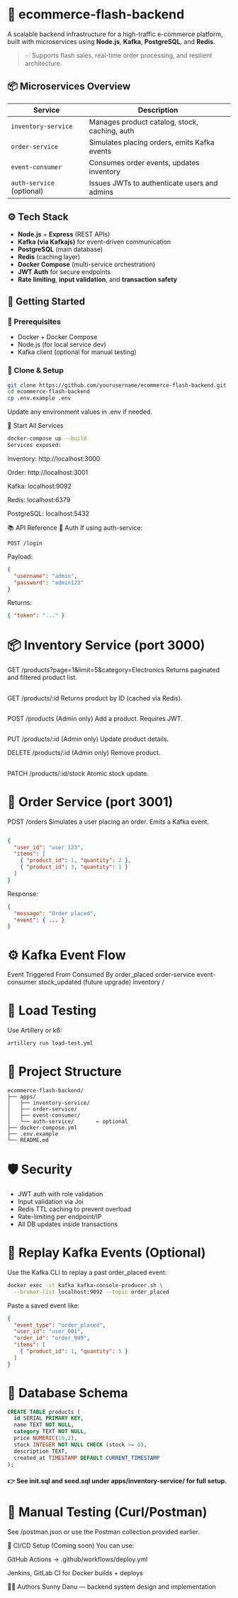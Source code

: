 # 🛒 ecommerce-flash-backend

A scalable backend infrastructure for a high-traffic e-commerce platform, built with microservices using **Node.js**, **Kafka**, **PostgreSQL**, and **Redis**.

> ✅ Supports flash sales, real-time order processing, and resilient architecture.

## 📦 Microservices Overview

| Service           | Description                                               |
|------------------|-----------------------------------------------------------|
| `inventory-service` | Manages product catalog, stock, caching, auth           |
| `order-service`     | Simulates placing orders, emits Kafka events            |
| `event-consumer`    | Consumes order events, updates inventory                |
| `auth-service` (optional) | Issues JWTs to authenticate users and admins |

## ⚙️ Tech Stack

- **Node.js** + **Express** (REST APIs)
- **Kafka (via Kafkajs)** for event-driven communication
- **PostgreSQL** (main database)
- **Redis** (caching layer)
- **Docker Compose** (multi-service orchestration)
- **JWT Auth** for secure endpoints
- **Rate limiting**, **input validation**, and **transaction safety**

## 🚀 Getting Started

### 🔧 Prerequisites

- Docker + Docker Compose
- Node.js (for local service dev)
- Kafka client (optional for manual testing)

### 🔄 Clone & Setup

```bash
git clone https://github.com/yourusername/ecommerce-flash-backend.git
cd ecommerce-flash-backend
cp .env.example .env
```
Update any environment values in .env if needed.

🐳 Start All Services
 ```bash
docker-compose up --build
Services exposed:
```
Inventory: http://localhost:3000

Order: http://localhost:3001

Kafka: localhost:9092

Redis: localhost:6379

PostgreSQL: localhost:5432

📚 API Reference
🔐 Auth
If using auth-service:

```http
POST /login
```
Payload:
```json
{
  "username": "admin",
  "password": "admin123"
}
```
Returns:

```json
{ "token": "..." }
```

# 📦 Inventory Service (port 3000)

GET /products?page=1&limit=5&category=Electronics
Returns paginated and filtered product list.
##
GET /products/:id
Returns product by ID (cached via Redis).
##
POST /products (Admin only)
Add a product. Requires JWT.
##
PUT /products/:id (Admin only)
Update product details.


DELETE /products/:id (Admin only)
Remove product.
##
PATCH /products/:id/stock
Atomic stock update.

# 🛒 Order Service (port 3001)

POST /orders
Simulates a user placing an order. Emits a Kafka event.

```json

{
  "user_id": "user_123",
  "items": [
    { "product_id": 1, "quantity": 2 },
    { "product_id": 3, "quantity": 1 }
  ]
}
```
Response:

```json
{
  "message": "Order placed",
  "event": { ... }
}
```
# ⚙️ Kafka Event Flow

Event	Triggered From	Consumed By
order_placed	order-service	event-consumer
stock_updated	(future upgrade)	inventory /  

# 🧪 Load Testing
Use Artillery or k6:

```bash
artillery run load-test.yml
```
# 🧰 Project Structure
```vbnet
ecommerce-flash-backend/
├── apps/
│   ├── inventory-service/
│   ├── order-service/
│   ├── event-consumer/
│   └── auth-service/       ← optional
├── docker-compose.yml
├── .env.example
└── README.md
```
# 🛡 Security

- JWT auth with role validation
- Input validation via Joi 
- Redis TTL caching to prevent overload
- Rate-limiting per endpoint/IP
- All DB updates inside transactions

# 🔁 Replay Kafka Events (Optional)

Use the Kafka CLI to replay a past order_placed event:

```bash
docker exec -it kafka kafka-console-producer.sh \
  --broker-list localhost:9092 --topic order_placed
  ```
Paste a saved event like:

```json
{
  "event_type": "order_placed",
  "user_id": "user_001",
  "order_id": "order_999",
  "items": [
    { "product_id": 1, "quantity": 5 }
  ]
}
```
# 🧼 Database Schema
```sql
CREATE TABLE products (
  id SERIAL PRIMARY KEY,
  name TEXT NOT NULL,
  category TEXT NOT NULL,
  price NUMERIC(10,2),
  stock INTEGER NOT NULL CHECK (stock >= 0),
  description TEXT,
  created_at TIMESTAMP DEFAULT CURRENT_TIMESTAMP
);
```
#### 👉 See init.sql and seed.sql under apps/inventory-service/ for full setup.

# 🧪 Manual Testing (Curl/Postman)

See /postman.json or use the Postman collection provided earlier.

🚀 CI/CD Setup (Coming soon)
You can use:

GitHub Actions → .github/workflows/deploy.yml

Jenkins, GitLab CI for Docker builds + deploys

🧑‍💻 Authors
Sunny Danu — backend system design and implementation